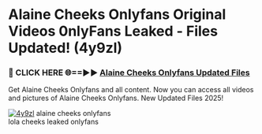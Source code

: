 # Alaine Cheeks Onlyfans Original Videos 0nlyFans Leaked - Files Updated! (4y9zl)

<h3>🔴 CLICK HERE 🌐==►► <a href="https://tinyurl.com/x26r9saj" rel="nofollow">Alaine Cheeks Onlyfans Updated Files</a></h3>

Get Alaine Cheeks Onlyfans and all content. Now you can access all videos and pictures of Alaine Cheeks Onlyfans. New Updated Files 2025!

[![4y9zl](https://i.imgur.com/LkgZPqh.gif)](https://tinyurl.com/x26r9saj)
alaine cheeks onlyfans<br>
lola cheeks leaked onlyfans